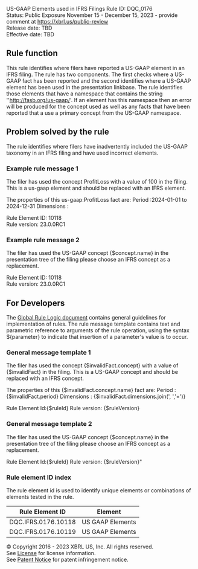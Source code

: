 US-GAAP Elements used in IFRS Filings 
Rule ID: DQC_0176  
Status: Public Exposure November 15 - December 15, 2023 - provide comment at https://xbrl.us/public-review  
Release date: TBD  
Effective date: TBD  
  
## Rule function
This rule identifies where filers have reported a US-GAAP element in an IFRS filing. The rule has two components.  The first checks where a US-GAAP fact has been reported and the second identifies where a US-GAAP element has been used in the presentation linkbase. The rule identifies those elements that have a namespace that contains the string ''http://fasb.org/us-gaap/'.
If an element has this namespace then an error will be produced for the concept used as well as any facts that have been reported that a use a primary concept from the US-GAAP namespace. 

## Problem solved by the rule  
The rule identifies where filers have inadvertently included the US-GAAP taxonomy in an IFRS filing and have used incorrect elements.

### Example rule message 1
The filer has used the concept ProfitLoss with a value of 100 in the filing.  This is a us-gaap element and should be replaced with an IFRS element.

The properties of this us-gaap:ProfitLoss fact are:
Period :2024-01-01 to 2024-12-31
Dimensions : 

Rule Element ID: 10118  
Rule version: 23.0.0RC1

### Example rule message 2
The filer has used the US-GAAP concept {$concept.name} in the presentation tree of the filing please choose an IFRS concept as a replacement. 

Rule Element ID: 10118  
Rule version: 23.0.0RC1

## For Developers  
The [Global Rule Logic document](https://github.com/DataQualityCommittee/dqc_us_rules/blob/master/docs/GlobalRuleLogic.md) contains general guidelines for implementation of rules. The rule message template contains text and parametric reference to arguments of the rule operation, using the syntax ${parameter} to indicate that insertion of a parameter's value is to occur. 

### General message template 1
The filer has used the concept {$invalidFact.concept} with a value of {$invalidFact} in the filing.  This is a US-GAAP concept and should be replaced with an IFRS concept.

The properties of this {$invalidFact.concept.name} fact are:
Period :{$invalidFact.period}
Dimensions : {$invalidFact.dimensions.join(', ','=')}

Rule Element Id:{$ruleId}
Rule version: {$ruleVersion}

### General message template 2
The filer has used the US-GAAP concept {$concept.name} in the presentation tree of the filing please choose an IFRS concept as a replacement.

Rule Element Id:{$ruleId}
Rule version: {$ruleVersion}"

### Rule element ID index  
The rule element id is used to identify unique elements or combinations of elements tested in the rule.

|Rule Element ID|Element|
|--- |--- |
| DQC.IFRS.0176.10118 | US GAAP Elements |
| DQC.IFRS.0176.10119 | US GAAP Elements |

© Copyright 2016 - 2023 XBRL US, Inc. All rights reserved.   
See [License](https://xbrl.us/dqc-license) for license information.  
See [Patent Notice](https://xbrl.us/dqc-patent) for patent infringement notice.  